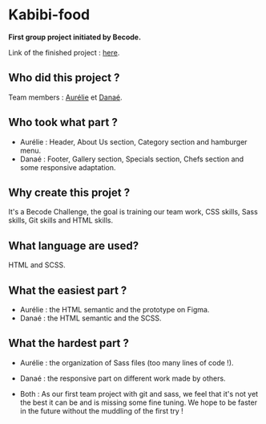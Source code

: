 # Kabibi-food
**First group project initiated by Becode.**

Link of the finished project : [here](https://da-nae.github.io/Kabibi-food/).

## **Who did this project ?**

Team members : [Aurélie](https://github.com/Avanhellemont) et [Danaé](https://github.com/Da-nae).

## **Who took what part ?**

- Aurélie : Header, About Us section, Category section and hamburger menu.
- Danaé : Footer, Gallery section, Specials section, Chefs section and some responsive adaptation.

## **Why create this projet ?**

It's a Becode Challenge, the goal is training our team work, CSS skills, Sass skills, Git skills and HTML skills.

## **What language are used?**

HTML and SCSS.

## **What the easiest part ?**

- Aurélie : the HTML semantic and the prototype on Figma.
- Danaé : the HTML semantic and the SCSS.

## **What the hardest part ?**

- Aurélie : the organization of Sass files (too many lines of code !).
- Danaé : the responsive part on different work made by others.

- Both : As our first team project with git and sass, we feel that it's not yet the best it can be and is missing some fine tuning. We hope to be faster in the future without the muddling of the first try ! 
